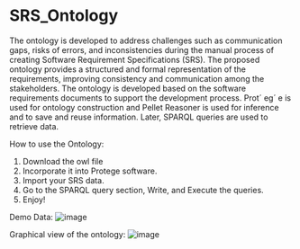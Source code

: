 # SRS_Ontology

The ontology is developed to address challenges such as communication gaps, risks of errors, and inconsistencies during the manual process of creating Software Requirement Specifications (SRS). The proposed ontology provides a structured and formal representation of the requirements, improving consistency and communication among the stakeholders. The ontology is developed based on the software requirements documents to support the development process. Prot´ eg´ e is used for ontology construction and Pellet Reasoner is used for inference and to save and reuse information. Later, SPARQL queries are used to retrieve data.


How to use the Ontology:
1. Download the owl file
2. Incorporate it into Protege software.
3. Import your SRS data.
4. Go to the SPARQL query section, Write, and Execute the queries.
5. Enjoy!


Demo Data:
![image](https://github.com/user-attachments/assets/08796d20-be36-4845-b781-ac42100b3d26)


Graphical view of the ontology:
![image](https://github.com/user-attachments/assets/85b1a639-ddcc-4cb8-96f4-4d022e0def41)
